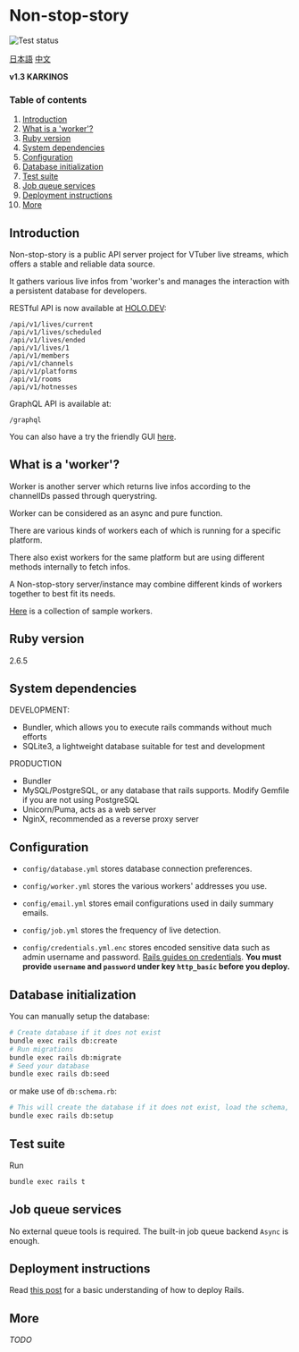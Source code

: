 # Non-stop-story

![Test status](https://github.com/YunzheZJU/non-stop-story/workflows/Test/badge.svg)

[日本語](docs/README.ja.md) [中文](docs/README.zh_CN.md)

**v1.3 KARKINOS**

### Table of contents

1. [Introduction](#introduction)
1. [What is a 'worker'?](#what-is-a-worker)
1. [Ruby version](#ruby-version)
1. [System dependencies](#system-dependencies)
1. [Configuration](#configuration)
1. [Database initialization](#database-initialization)
1. [Test suite](#test-suite)
1. [Job queue services](#job-queue-services)
1. [Deployment instructions](#deployment-instructions)
1. [More](#more)

## <a id="introduction"></a>Introduction

Non-stop-story is a public API server project for VTuber live streams, which offers a stable and reliable data source. 

It gathers various live infos from 'worker's and manages the interaction with a persistent database for developers.

RESTful API is now available at [HOLO.DEV](https://holo.dev/):
```
/api/v1/lives/current
/api/v1/lives/scheduled
/api/v1/lives/ended
/api/v1/lives/1
/api/v1/members
/api/v1/channels
/api/v1/platforms
/api/v1/rooms
/api/v1/hotnesses
```

GraphQL API is available at:
```
/graphql
```

You can also have a try the friendly GUI [here](https://holo.dev/graphql).

## What is a 'worker'?

Worker is another server which returns live infos according to the channelIDs passed through querystring.

Worker can be considered as an async and pure function.

There are various kinds of workers each of which is running for a specific platform.

There also exist workers for the same platform but are using different methods internally to fetch infos.

A Non-stop-story server/instance may combine different kinds of workers together to best fit its needs.

[Here](https://github.com/YunzheZJU/holo-schedule-workers) is a collection of sample workers.

## Ruby version

2.6.5

## System dependencies

DEVELOPMENT:
* Bundler, which allows you to execute rails commands without much efforts
* SQLite3, a lightweight database suitable for test and development

PRODUCTION
* Bundler
* MySQL/PostgreSQL, or any database that rails supports. Modify Gemfile if you are not using PostgreSQL
* Unicorn/Puma, acts as a web server
* NginX, recommended as a reverse proxy server

## Configuration

* `config/database.yml` stores database connection preferences.

* `config/worker.yml` stores the various workers' addresses you use.

* `config/email.yml` stores email configurations used in daily summary emails.

* `config/job.yml` stores the frequency of live detection.

* `config/credentials.yml.enc` stores encoded sensitive data such as admin username and password.
[Rails guides on credentials](https://guides.rubyonrails.org/security.html#custom-credentials).
**You must provide `username` and `password` under key `http_basic` before you deploy.**

## Database initialization

You can manually setup the database:

```bash
# Create database if it does not exist
bundle exec rails db:create
# Run migrations
bundle exec rails db:migrate
# Seed your database
bundle exec rails db:seed
```

or make use of `db:schema.rb`:

```bash
# This will create the database if it does not exist, load the schema, then seed it
bundle exec rails db:setup
```

## Test suite

Run 
```bash
bundle exec rails t
```

## Job queue services

No external queue tools is required.
The built-in job queue backend `Async` is enough.

## Deployment instructions

Read [this post](https://www.ralfebert.de/tutorials/rails-deployment/) for a basic understanding of how to deploy Rails.

## More

*TODO*
